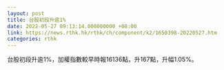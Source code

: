 ```yaml
---
layout: post
title: 台股初段升逾1%
date: 2022-05-27 09:13:14.000000000 +08:00
link: https://news.rthk.hk/rthk/ch/component/k2/1650398-20220527.htm
categories: rthk
---
```


台股初段升逾1%，加權指數較早時報16136點，升167點，升幅1.05%。
